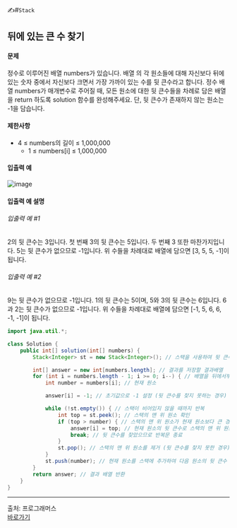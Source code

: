 ✍#`Stack`
## 뒤에 있는 큰 수 찾기
#### 문제 
정수로 이루어진 배열 numbers가 있습니다. 배열 의 각 원소들에 대해 자신보다 뒤에 있는 숫자 중에서 자신보다 크면서 가장 가까이 있는 수를 뒷 큰수라고 합니다.
정수 배열 numbers가 매개변수로 주어질 때, 모든 원소에 대한 뒷 큰수들을 차례로 담은 배열을 return 하도록 solution 함수를 완성해주세요. 단, 뒷 큰수가 존재하지 않는 원소는 -1을 담습니다. <br>

#### 제한사항
* 4 ≤ numbers의 길이 ≤ 1,000,000
  * 1 ≤ numbers[i] ≤ 1,000,000

#### 입출력 예
![image](https://github.com/LimSophia/CodingUp/assets/146914181/fae8b9eb-a155-4a49-905a-0e14c0adec45)<br>

#### 입출력 예 설명
###### 입출력 예 #1
2의 뒷 큰수는 3입니다. 첫 번째 3의 뒷 큰수는 5입니다. 두 번째 3 또한 마찬가지입니다. 5는 뒷 큰수가 없으므로 -1입니다. 위 수들을 차례대로 배열에 담으면 [3, 5, 5, -1]이 됩니다. <br>

###### 입출력 예 #2
9는 뒷 큰수가 없으므로 -1입니다. 1의 뒷 큰수는 5이며, 5와 3의 뒷 큰수는 6입니다. 6과 2는 뒷 큰수가 없으므로 -1입니다. 위 수들을 차례대로 배열에 담으면 [-1, 5, 6, 6, -1, -1]이 됩니다. <br>

```java
import java.util.*;

class Solution {
    public int[] solution(int[] numbers) {
        Stack<Integer> st = new Stack<Integer>(); // 스택을 사용하여 뒷 큰수를 찾기 위한 자료구조를 생성

        int[] answer = new int[numbers.length]; // 결과를 저장할 결과배열
        for (int i = numbers.length - 1; i >= 0; i--) { // 배열을 뒤에서부터 순회
            int number = numbers[i]; // 현재 원소

            answer[i] = -1; // 초기값으로 -1 설정 (뒷 큰수를 찾지 못하는 경우)

            while (!st.empty()) { // 스택이 비어있지 않을 때까지 반복
                int top = st.peek(); // 스택의 맨 위 원소 확인
                if (top > number) { // 스택의 맨 위 원소가 현재 원소보다 큰 경우
                    answer[i] = top; // 현재 원소의 뒷 큰수로 스택의 맨 위 원소 설정
                    break; // 뒷 큰수를 찾았으므로 반복문 종료
                }
                st.pop(); // 스택의 맨 위 원소를 제거 (뒷 큰수를 찾지 못한 경우)
            }
            st.push(number); // 현재 원소를 스택에 추가하여 다음 원소의 뒷 큰수 찾기
        }
        return answer; // 결과 배열 반환
    }
}
```
<hr>
출처: 프로그래머스 <br>
<a href = "https://school.programmers.co.kr/learn/courses/30/lessons/154539" >바로가기</a>
